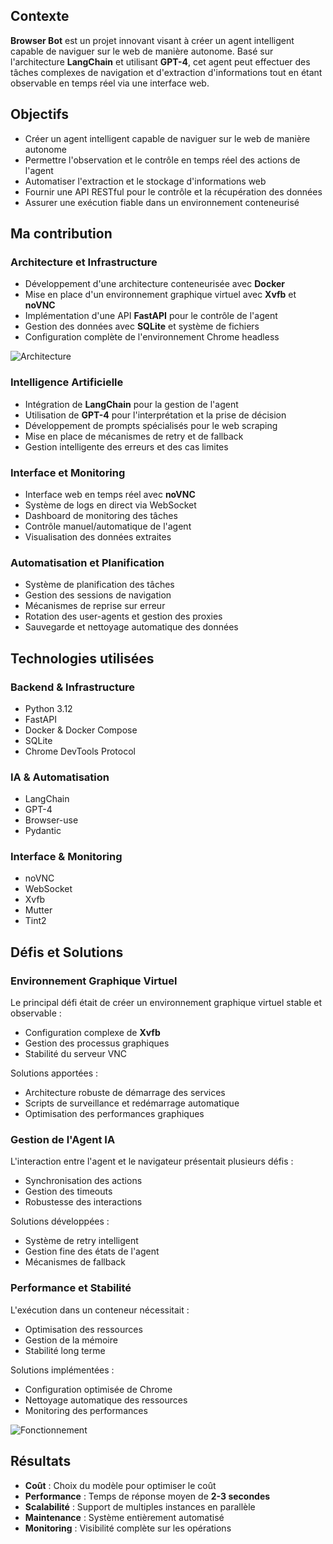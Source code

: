  ## Contexte
**Browser Bot** est un projet innovant visant à créer un agent intelligent capable de naviguer sur le web de manière autonome. Basé sur l'architecture **LangChain** et utilisant **GPT-4**, cet agent peut effectuer des tâches complexes de navigation et d'extraction d'informations tout en étant observable en temps réel via une interface web.

## Objectifs
- Créer un agent intelligent capable de naviguer sur le web de manière autonome
- Permettre l'observation et le contrôle en temps réel des actions de l'agent
- Automatiser l'extraction et le stockage d'informations web
- Fournir une API RESTful pour le contrôle et la récupération des données
- Assurer une exécution fiable dans un environnement conteneurisé

## Ma contribution

### Architecture et Infrastructure
- Développement d'une architecture conteneurisée avec **Docker**
- Mise en place d'un environnement graphique virtuel avec **Xvfb** et **noVNC**
- Implémentation d'une API **FastAPI** pour le contrôle de l'agent
- Gestion des données avec **SQLite** et système de fichiers
- Configuration complète de l'environnement Chrome headless

![Architecture](/projects/browser-schem.png)

### Intelligence Artificielle
- Intégration de **LangChain** pour la gestion de l'agent
- Utilisation de **GPT-4** pour l'interprétation et la prise de décision
- Développement de prompts spécialisés pour le web scraping
- Mise en place de mécanismes de retry et de fallback
- Gestion intelligente des erreurs et des cas limites

### Interface et Monitoring
- Interface web en temps réel avec **noVNC**
- Système de logs en direct via WebSocket
- Dashboard de monitoring des tâches
- Contrôle manuel/automatique de l'agent
- Visualisation des données extraites

### Automatisation et Planification
- Système de planification des tâches
- Gestion des sessions de navigation
- Mécanismes de reprise sur erreur
- Rotation des user-agents et gestion des proxies
- Sauvegarde et nettoyage automatique des données

## Technologies utilisées

### Backend & Infrastructure
- Python 3.12
- FastAPI
- Docker & Docker Compose
- SQLite
- Chrome DevTools Protocol

### IA & Automatisation
- LangChain
- GPT-4
- Browser-use
- Pydantic

### Interface & Monitoring
- noVNC
- WebSocket
- Xvfb
- Mutter
- Tint2

## Défis et Solutions

### Environnement Graphique Virtuel
Le principal défi était de créer un environnement graphique virtuel stable et observable :
- Configuration complexe de **Xvfb**
- Gestion des processus graphiques
- Stabilité du serveur VNC

Solutions apportées :
- Architecture robuste de démarrage des services
- Scripts de surveillance et redémarrage automatique
- Optimisation des performances graphiques

### Gestion de l'Agent IA
L'interaction entre l'agent et le navigateur présentait plusieurs défis :
- Synchronisation des actions
- Gestion des timeouts
- Robustesse des interactions

Solutions développées :
- Système de retry intelligent
- Gestion fine des états de l'agent
- Mécanismes de fallback

### Performance et Stabilité
L'exécution dans un conteneur nécessitait :
- Optimisation des ressources
- Gestion de la mémoire
- Stabilité long terme

Solutions implémentées :
- Configuration optimisée de Chrome
- Nettoyage automatique des ressources
- Monitoring des performances

![Fonctionnement](/projects/bot-process.png)

## Résultats

- **Coût** : Choix du modèle pour optimiser le coût
- **Performance** : Temps de réponse moyen de **2-3 secondes**
- **Scalabilité** : Support de multiples instances en parallèle
- **Maintenance** : Système entièrement automatisé
- **Monitoring** : Visibilité complète sur les opérations